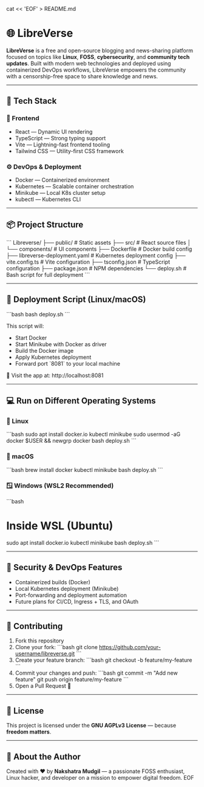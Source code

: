 cat << 'EOF' > README.md
# 🌐 LibreVerse

**LibreVerse** is a free and open-source blogging and news-sharing platform focused on topics like **Linux**, **FOSS**, **cybersecurity**, and **community tech updates**. Built with modern web technologies and deployed using containerized DevOps workflows, LibreVerse empowers the community with a censorship-free space to share knowledge and news.

---

## 🚀 Tech Stack

### 🧩 Frontend
- React — Dynamic UI rendering
- TypeScript — Strong typing support
- Vite — Lightning-fast frontend tooling
- Tailwind CSS — Utility-first CSS framework

### ⚙️ DevOps & Deployment
- Docker — Containerized environment
- Kubernetes — Scalable container orchestration
- Minikube — Local K8s cluster setup
- kubectl — Kubernetes CLI

---

## 📦 Project Structure

\`\`\`
Libreverse/
├── public/                     # Static assets
├── src/                        # React source files
│   └── components/             # UI components
├── Dockerfile                  # Docker build config
├── libreverse-deployment.yaml # Kubernetes deployment config
├── vite.config.ts              # Vite configuration
├── tsconfig.json               # TypeScript configuration
├── package.json                # NPM dependencies
└── deploy.sh                   # Bash script for full deployment
\`\`\`

---

## 📜 Deployment Script (Linux/macOS)

\`\`\`bash
bash deploy.sh
\`\`\`

This script will:
- Start Docker
- Start Minikube with Docker as driver
- Build the Docker image
- Apply Kubernetes deployment
- Forward port \`8081\` to your local machine

📍 Visit the app at: http://localhost:8081

---

## 💻 Run on Different Operating Systems

### 🐧 Linux
\`\`\`bash
sudo apt install docker.io kubectl minikube
sudo usermod -aG docker \$USER && newgrp docker
bash deploy.sh
\`\`\`

### 🍎 macOS
\`\`\`bash
brew install docker kubectl minikube
bash deploy.sh
\`\`\`

### 🪟 Windows (WSL2 Recommended)
\`\`\`bash
# Inside WSL (Ubuntu)
sudo apt install docker.io kubectl minikube
bash deploy.sh
\`\`\`

---

## 🔐 Security & DevOps Features
- Containerized builds (Docker)
- Local Kubernetes deployment (Minikube)
- Port-forwarding and deployment automation
- Future plans for CI/CD, Ingress + TLS, and OAuth

---

## 🤝 Contributing

1. Fork this repository
2. Clone your fork:
   \`\`\`bash
   git clone https://github.com/your-username/libreverse.git
   \`\`\`
3. Create your feature branch:
   \`\`\`bash
   git checkout -b feature/my-feature
   \`\`\`
4. Commit your changes and push:
   \`\`\`bash
   git commit -m "Add new feature"
   git push origin feature/my-feature
   \`\`\`
5. Open a Pull Request 🚀

---

## 📄 License

This project is licensed under the **GNU AGPLv3 License** — because **freedom matters**.

---

## 💬 About the Author

Created with ❤️ by **Nakshatra Mudgil** — a passionate FOSS enthusiast, Linux hacker, and developer on a mission to empower digital freedom.
EOF
